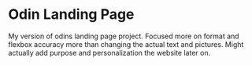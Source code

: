 # Odin Landing Page
My version of odins landing page project. Focused more on format and flexbox accuracy more than changing the actual text and pictures. 
Might actually add purpose and personalization the website later on. 

